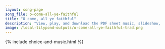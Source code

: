 ```yaml
---
layout: song-page
song_file: o-come-all-ye-faithful
title: "O come, all ye faithful"
description: "View, play, and download the PDF sheet music, slideshow, and audio. Lyrics: O come, all ye faithful, joyful and triumphant, O come ye, O come ye to Bethlehem. Come and behold him, born the King of angels.    O come, let us ado... english christian 4part winter"
image: /local-lilypond-outputs/o-come-all-ye-faithful-trad.png
---
```


{% include choice-and-music.html %}